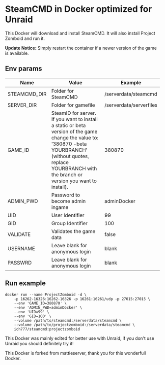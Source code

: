 # SteamCMD in Docker optimized for Unraid
This Docker will download and install SteamCMD. It will also install Project Zomboid and run it.

**Update Notice:** Simply restart the container if a newer version of the game is available.

## Env params
| Name | Value | Example |
| --- | --- | --- |
| STEAMCMD_DIR | Folder for SteamCMD | /serverdata/steamcmd |
| SERVER_DIR | Folder for gamefile | /serverdata/serverfiles |
| GAME_ID | SteamID for server. If you want to install a static or beta version of the game change the value to: '380870 -beta YOURBRANCH' (without quotes, replace YOURBRANCH with the branch or version you want to install). | 380870 |
| ADMIN_PWD | Password to become admin ingame | adminDocker |
| UID | User Identifier | 99 |
| GID | Group Identifier | 100 |
| VALIDATE | Validates the game data | false |
| USERNAME | Leave blank for anonymous login | blank |
| PASSWRD | Leave blank for anonymous login | blank |

## Run example
```
docker run --name ProjectZomboid -d \
	-p 16262-16326:16262-16326 -p 16261:16261/udp -p 27015:27015 \
	--env 'GAME_ID=380870' \
	--env 'ADMIN_PWD=adminDocker' \
	--env 'UID=99' \
	--env 'GID=100' \
	--volume /path/to/steamcmd:/serverdata/steamcmd \
	--volume /path/to/projectzomboid:/serverdata/steamcmd \
	ich777/steamcmd:projectzomboid
```

This Docker was mainly edited for better use with Unraid, if you don't use Unraid you should definitely try it!


This Docker is forked from mattieserver, thank you for this wonderfull Docker.
